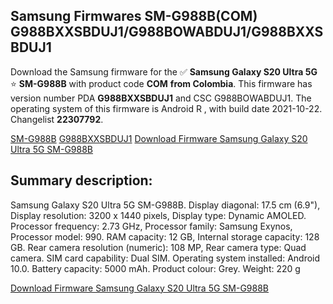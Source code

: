 <h2>Samsung Firmwares SM-G988B(COM) G988BXXSBDUJ1/G988BOWABDUJ1/G988BXXSBDUJ1</h2>
Download the Samsung firmware for the ✅ <strong>Samsung Galaxy S20 Ultra 5G </strong> ⭐ <strong>SM-G988B</strong> with product code <strong>COM</strong> <strong> from Colombia</strong>. This firmware has version number PDA <strong>G988BXXSBDUJ1</strong> and CSC G988BOWABDUJ1. The operating system of this firmware is Android R , with build date 2021-10-22. Changelist <strong>22307792</strong>.


[SM-G988B](https://samfirm.shop/samsung/model/SM-G988B)
[G988BXXSBDUJ1](https://samfirm.shop/samsung/pda/G988BXXSBDUJ1)
[Download Firmware Samsung Galaxy S20 Ultra 5G SM-G988B](https://samfirm.shop/samsung/firmware/467407)
<h2>Summary description:</h2>
<p>Samsung Galaxy S20 Ultra 5G SM-G988B. Display diagonal: 17.5 cm (6.9"), Display resolution: 3200 x 1440 pixels, Display type: Dynamic AMOLED. Processor frequency: 2.73 GHz, Processor family: Samsung Exynos, Processor model: 990. RAM capacity: 12 GB, Internal storage capacity: 128 GB. Rear camera resolution (numeric): 108 MP, Rear camera type: Quad camera. SIM card capability: Dual SIM. Operating system installed: Android 10.0. Battery capacity: 5000 mAh. Product colour: Grey. Weight: 220 g</p>


[Download Firmware Samsung Galaxy S20 Ultra 5G SM-G988B](https://samfirm.shop/samsung/firmware/467407)
